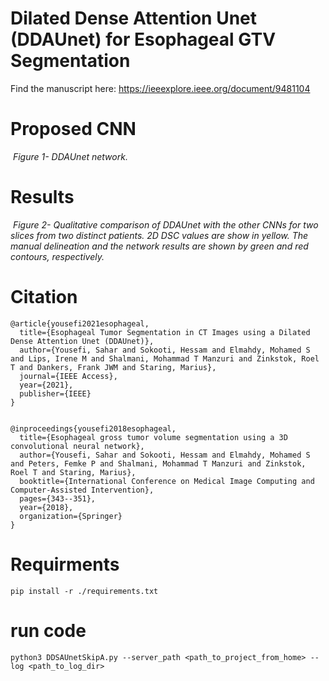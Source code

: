 # Dilated Dense Attention Unet (DDAUnet) for Esophageal GTV Segmentation


Find the manuscript here: https://ieeexplore.ieee.org/document/9481104
# Proposed CNN
<p>
    <img src="net.png" alt>
    <em>Figure 1- DDAUnet network.</em>
</p>

# Results
<p>
    <img src="sample1.png" alt>
    <em>Figure 2- Qualitative comparison of DDAUnet with the other CNNs for two slices from two distinct patients. 2D DSC
values are show in yellow. The manual delineation and the network results are shown by green and red contours, respectively.</em>
</p>

# Citation
    @article{yousefi2021esophageal,
      title={Esophageal Tumor Segmentation in CT Images using a Dilated Dense Attention Unet (DDAUnet)},
      author={Yousefi, Sahar and Sokooti, Hessam and Elmahdy, Mohamed S and Lips, Irene M and Shalmani, Mohammad T Manzuri and Zinkstok, Roel T and Dankers, Frank JWM and Staring, Marius},
      journal={IEEE Access},
      year={2021},
      publisher={IEEE}
    }


    @inproceedings{yousefi2018esophageal,
      title={Esophageal gross tumor volume segmentation using a 3D convolutional neural network},
      author={Yousefi, Sahar and Sokooti, Hessam and Elmahdy, Mohamed S and Peters, Femke P and Shalmani, Mohammad T Manzuri and Zinkstok, Roel T and Staring, Marius},  
      booktitle={International Conference on Medical Image Computing and Computer-Assisted Intervention},
      pages={343--351},  
      year={2018},  
      organization={Springer}
    }
       
   
# Requirments
```
pip install -r ./requirements.txt
```


# run code
```
python3 DDSAUnetSkipA.py --server_path <path_to_project_from_home> --log <path_to_log_dir>
```
